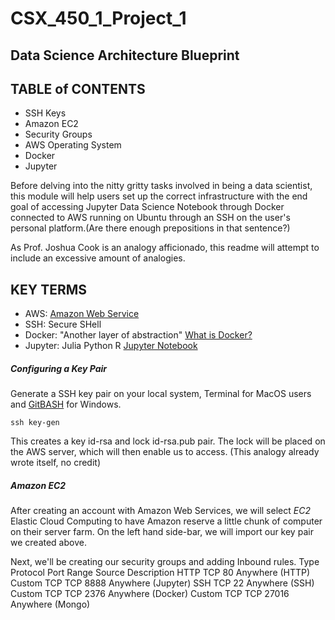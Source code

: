 # CSX_450_1_Project_1

## Data Science Architecture Blueprint

## TABLE of CONTENTS
* SSH Keys
* Amazon EC2
* Security Groups
* AWS Operating System
* Docker
* Jupyter

Before delving into the nitty gritty tasks involved in being a data scientist, this module will help users set up the correct infrastructure with the end goal of accessing Jupyter Data Science Notebook through Docker connected to AWS running on Ubuntu through an SSH on the user's personal platform.(Are there enough prepositions in that sentence?)

As Prof. Joshua Cook is an analogy afficionado, this readme will attempt to include an excessive amount of analogies. 

## KEY TERMS
- AWS: [Amazon Web Service](https://aws.amazon.com/)
- SSH: Secure SHell
- Docker: "Another layer of abstraction" [What is Docker?](https://www.docker.com/what-docker)
- Jupyter: Julia Python R [Jupyter Notebook](http://jupyter.org)

##### Configuring a Key Pair

Generate a SSH key pair on your local system, Terminal for MacOS users and [GitBASH](https://git-for-windows.github.io) for Windows.

<pre><code>ssh key-gen </code></pre>

This creates a key id-rsa and lock id-rsa.pub pair. The lock will be placed on the AWS server, which will then enable us to access. (This analogy already wrote itself, no credit)

##### Amazon EC2

After creating an account with Amazon Web Services, we will select *EC2* Elastic Cloud Computing to have Amazon reserve a little chunk of computer on their server farm. 
On the left hand side-bar, we will import our key pair we created above. 

Next, we'll be creating our security groups and adding Inbound rules. 
Type        Protocol     Port Range    Source     Description 
HTTP        TCP          80            Anywhere                     (HTTP)
Custom TCP  TCP          8888          Anywhere                     (Jupyter)
SSH         TCP          22            Anywhere                     (SSH)                                   
Custom TCP  TCP          2376          Anywhere                     (Docker)
Custom TCP  TCP          27016         Anywhere                     (Mongo)    

